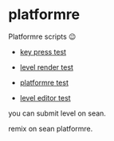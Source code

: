 # platformre
Platformre scripts :wink:

- [key press test](https://sheeptester.github.io/platformre/keypresses.html)

- [level render test](https://sheeptester.github.io/platformre/level.html)

- [platformre test](https://sheeptester.github.io/platformre/levelplaytest.html)

- [level editor test](https://sheeptester.github.io/platformre/levelmaker.html)

you can submit level on sean.

remix on sean platformre.
